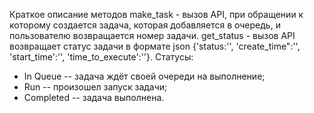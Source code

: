 Краткое описание методов
make_task - вызов API, при обращении к которому создается задача, которая добавляется в очередь, и пользователю возвращается номер задачи.
get_status - вызов API возвращает статус задачи в формате json {'status:'', 'create_time":'', 'start_time':'', 'time_to_execute':''}.
Статусы:
   - In Queue     -- задача ждёт своей очереди на выполнение;
   - Run          -- произошел запуск задачи;
   - Completed    -- задача выполнена.